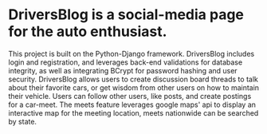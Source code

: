 # DriversBlog is a social-media page for the auto enthusiast.
This project is built on the Python-Django framework. DriversBlog includes login and registration, and leverages back-end validations for database integrity, as well as integrating BCrypt for password hashing and user security.
DriversBlog allows users to create discussion board threads to talk about their favorite cars, or get wisdom from other users on how to maintain their vehicle.
Users can follow other users, like posts, and create postings for a car-meet.
The meets feature leverages google maps' api to display an interactive map for the meeting location, meets nationwide can be searched by state.
